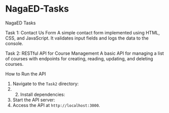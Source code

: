 # NagaED-Tasks

NagaED Tasks

Task 1: Contact Us Form
A simple contact form implemented using HTML, CSS, and JavaScript. It validates input fields and logs the data to the console.

Task 2: RESTful API for Course Management
A basic API for managing a list of courses with endpoints for creating, reading, updating, and deleting courses.

How to Run the API
1. Navigate to the `Task2` directory:
2. 2. Install dependencies:
3. Start the API server:
4. Access the API at `http://localhost:3000`.

